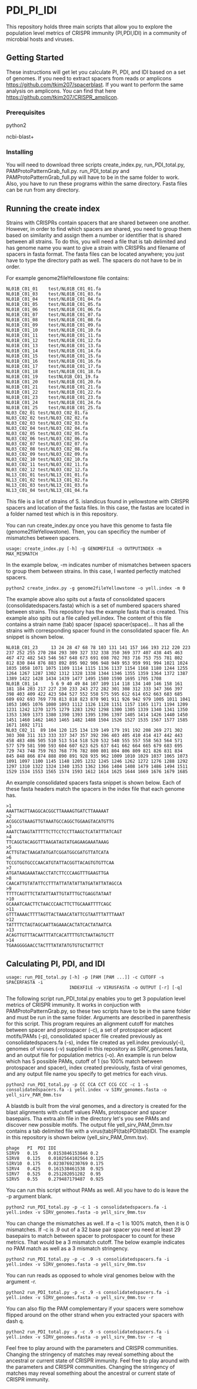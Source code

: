 # PDI_PI_IDI
This repository holds three main scripts that allow you to explore the population level metrics of CRISPR immunity (PI,PDI,IDI) in a community of microbial hosts and viruses. 

## Getting Started

These instructions will get let you calculate PI, PDI, and IDI based on a set of genomes. If you need to extract spacers from reads or amplicons https://github.com/tkim207/spacerblast. If you want to perform the same analysis on amplicons. You can find that here https://github.com/tkim207/CRISPR_amplicon.

### Prerequisites

python2

ncbi-blast+

### Installing

You will need to download three scripts create_index.py, run_PDI_total.py, PAMProtoPatternGrab_full.py. run_PDI_total.py and PAMProtoPatternGrab_full.py will have to be in the same folder to work. Also, you have to run these programs within the same directory. Fasta files can be run from any directory.

## Running the create index

Strains with CRISPRs contain spacers that are shared between one another. However, in order to find which spacers are shared, you need to group them based on similarity and assign them a number or identifier that is shared between all strains. 
To do this, you will need a file that is tab delimited and has genome name you want to give a strain with CRISPRs and filename of spacers in fasta format. The fasta files can be located anywhere; you just have to type the directory path as well. The spacers do not have to be in order.  

For example genome2fileYellowstone file contains:
```
NL01B_C01_01	test/NL01B_C01_01.fa
NL01B_C01_03	test/NL01B_C01_03.fa
NL01B_C01_04	test/NL01B_C01_04.fa
NL01B_C01_05	test/NL01B_C01_05.fa
NL01B_C01_06	test/NL01B_C01_06.fa
NL01B_C01_07	test/NL01B_C01_07.fa
NL01B_C01_08	test/NL01B_C01_08.fa
NL01B_C01_09	test/NL01B_C01_09.fa
NL01B_C01_10	test/NL01B_C01_10.fa
NL01B_C01_11	test/NL01B_C01_11.fa
NL01B_C01_12	test/NL01B_C01_12.fa
NL01B_C01_13	test/NL01B_C01_13.fa
NL01B_C01_14	test/NL01B_C01_14.fa
NL01B_C01_15	test/NL01B_C01_15.fa
NL01B_C01_16	test/NL01B_C01_16.fa
NL01B_C01_17	test/NL01B_C01_17.fa
NL01B_C01_18	test/NL01B_C01_18.fa
NL01B_C01_19	testNL01B_C01_19.fa
NL01B_C01_20	test/NL01B_C01_20.fa
NL01B_C01_21	test/NL01B_C01_21.fa
NL01B_C01_22	test/NL01B_C01_22.fa
NL01B_C01_23	test/NL01B_C01_23.fa
NL01B_C01_24	test/NL01B_C01_24.fa
NL01B_C01_25	test/NL01B_C01_25.fa
NL03_C02_01	test/NL03_C02_01.fa
NL03_C02_02	test/NL03_C02_02.fa
NL03_C02_03	test/NL03_C02_03.fa
NL03_C02_04	test/NL03_C02_04.fa
NL03_C02_05	test/NL03_C02_05.fa
NL03_C02_06	test/NL03_C02_06.fa
NL03_C02_07	test/NL03_C02_07.fa
NL03_C02_08	test/NL03_C02_08.fa
NL03_C02_09	test/NL03_C02_09.fa
NL03_C02_10	test/NL03_C02_10.fa
NL03_C02_11	test/NL03_C02_11.fa
NL03_C02_12	test/NL03_C02_12.fa
NL13_C01_01	test/NL13_C01_01.fa
NL13_C01_02	test/NL13_C01_02.fa
NL13_C01_03	test/NL13_C01_03.fa
NL13_C01_04	test/NL13_C01_04.fa
```
This file is a list of strains of S. islandicus found in yellowstone with CRISPR spacers and location of the fasta files. In this case, the fastas are located in a folder named test which is in this repository.

You can run create_index.py once you have this genome to fasta file (genome2fileYellowstone). Then, you can specificy the number of mismatches between spacers. 
```
usage: create_index.py [-h] -g GENOMEFILE -o OUTPUTINDEX -m MAX_MISMATCH
```
In the example below, -m indicates number of mismatches between spacers to group them between strains. In this case, I wanted perfectly matched spacers. 
```
python2 create_index.py -g genome2fileYellowstone -o yell.index -m 0
```
The example above also spits out a fasta of consolidated spacers (consolidatedspacers.fasta) which is a set of numbered spacers shared between strains. This repository has the example fasta that is created. This example also spits out a file called yell.index. The content of this file contains a strain name (tab) spacer (space) spacer(space)... It has all the strains with corresponding spacer found in the consolidated spacer file. An snippet is shown below.
  
```  
NL01B_C01_23	 13 24 28 47 68 78 103 131 141 157 166 193 212 220 223 237 252 255 270 284 293 309 327 332 338 350 369 377 407 438 445 463 467 472 482 543 546 567 648 673 691 698 702 703 716 753 755 781 802 812 830 844 876 883 892 895 902 906 948 949 953 959 991 994 1021 1024 1035 1058 1071 1075 1109 1114 1115 1136 1137 1154 1168 1180 1244 1255 1264 1267 1287 1302 1312 1328 1338 1344 1346 1355 1359 1364 1372 1387 1389 1422 1428 1434 1439 1477 1495 1580 1590 1695 1705 1708
NL01B_C01_14	 5 6 9 40 49 84 107 109 114 118 134 140 146 158 161 181 184 203 217 227 230 233 243 272 282 301 308 312 333 347 366 397 398 403 409 422 423 504 527 552 558 575 595 612 614 652 663 683 685 689 692 693 769 778 813 818 823 870 901 911 926 942 979 1005 1011 1041 1053 1065 1076 1080 1093 1112 1126 1128 1151 1157 1165 1171 1194 1209 1231 1242 1270 1275 1279 1283 1292 1298 1300 1305 1339 1340 1341 1350 1353 1369 1373 1380 1390 1393 1395 1396 1397 1405 1414 1426 1440 1450 1451 1460 1462 1463 1465 1482 1488 1504 1526 1527 1535 1567 1577 1585 1671 1692 1711
NL03_C02_11	 89 104 120 125 134 139 149 179 191 192 208 269 271 302 303 308 311 313 333 337 347 357 392 396 403 405 410 414 417 442 443 458 483 486 505 510 513 514 518 520 532 548 555 557 558 563 564 571 577 579 581 590 593 604 607 623 625 637 641 662 664 665 679 683 695 729 743 748 759 763 768 776 782 800 801 804 806 809 821 826 831 834 845 848 866 874 888 890 891 928 935 962 1009 1010 1029 1037 1065 1073 1091 1097 1100 1145 1148 1205 1232 1245 1246 1262 1272 1276 1288 1292 1297 1310 1322 1324 1340 1353 1362 1366 1404 1408 1479 1486 1494 1511 1529 1534 1553 1565 1574 1593 1612 1614 1625 1644 1669 1676 1679 1685
```
An example consolidated spacers fasta snippet is shown below. Each of these fasta headers match the spacers in the index file that each genome has.

```
>1
AAATTAGTTAAGGCACGGCTTAAAAGTGATCTTAAAAAT
>2
ACGGCGTAAAGTTGTAAATGCCAGGCTGGAAGTACATGTTG
>3
AAATCTAAGTATTTTTCTTCCTCCTTAAGCTCATATTTATCAGT
>4
TTCAGGTACAGGTTTAAGATAGTATGAGAAGAAATAAAG
>5
ACTTGTACTAAGATATGATCGGATGGCGATGTTATCATA
>6
TCCGTGGTGCCCAACATGTATTACGGTTACAGTGTGTTCAA
>7
ATGATAAGAAATAACCTATCTTCCCAAGTTTGAAGTTGA
>8
CAACATTGTATATTCCTTTATTATATATTATGATATTATAGCCA
>9
TTTTCAGTTTCTATATTAATTGTATTTGCTGAGGTATAAT
>10
GCAAATCAACTTCTAACCCAACTTCTTGCAAATTTTCAGC
>11
GTTTAAAACTTTTAGTTACTAAACATATTCGTAATTTATTTAAAT
>12
TATTTTCTAGTAGCAATTAGAAACACTATCACTATAATCA
>13
ACAGTTGTTTACAATTTATCACATTTTGTCTAATAGTGCTT
>14
TGAAGGGGAACCTACTTTATATATGTGTGCTATTTCT

```
## Calculating PI, PDI, and IDI

```
usage: run_PDI_total.py [-h] -p [PAM [PAM ...]] -c CUTOFF -s SPACERFASTA -i
                        INDEXFILE -v VIRUSFASTA -o OUTPUT [-r] [-q]
```
The following script run_PDI_total.py enables you to get 3 population level metrics of CRISPR immunity. It works in conjuction with PAMProtoPatternGrab.py, so these two scripts have to be in the same folder and must be run in the same folder. Arguments are described in parenthesis for this script. This program requires an alignment cutoff for matches between spacer and protospacer (-c), a set of protospacer adjacent motifs/PAMs (-p), consolidated spacer file created previously as consolidatedspacers.fa (-s), index file created as yell.index previously(-i), genomes of viruses (-v) supplied in this repository as SIRV_genomes.fasta, and an output file for population metrics (-o). An example is run below which has 5 possible PAMs, cutoff of 1 (so 100% match between protospacer and spacer), index created previously, fasta of viral genomes, and any output file name you specify to get metrics for each virus.

```
python2 run_PDI_total.py -p CC CCA CCT CCG CCC -c 1 -s consolidatedspacers.fa -i yell.index -v SIRV_genomes.fasta -o yell_sirv_PAM_0mm.tsv
```

 A blastdb is built from the viral genomes, and a directory is created for the blast alignments with cutoff values PAMs, protospacer and spacer basepairs. Tha extra.aln file in the directory let's you see PAMs and discover new possible motifs. The output file yell_sirv_PAM_0mm.tsv contains a tab delimited file with a virus(tab)PI(tab)PDI(tab)IDI. The example in this repository is shown below (yell_sirv_PAM_0mm.tsv).
  
 ```
phage	PI	PDI	IDI
SIRV9	0.15	0.0153846153846	0.2
SIRV8	0.125	0.0102564102564	0.125
SIRV10	0.175	0.0230769230769	0.175
SIRV4	0.425	0.161538461538	0.925
SIRV7	0.525	0.251282051282	0.95
SIRV5	0.55	0.279487179487	0.925
```
You can run this script without PAMs as well. All you have to do is leave the -p argument blank.

```
python2 run_PDI_total.py -p -c 1 -s consolidatedspacers.fa -i yell.index -v SIRV_genomes.fasta -o yell_sirv_0mm.tsv
```

You can change the mismatches as well. If a -c 1 is 100% match, then it is 0 mismatches. If -c is .9 out of a 32 base pair spacer you need at least 29 basepairs to match between spacer to protospacer to count for these metrics. That would be a 3 mismatch cutoff. The below example indicates no PAM match as well as a 3 mismatch stringency.

```
python2 run_PDI_total.py -p -c .9 -s consolidatedspacers.fa -i yell.index -v SIRV_genomes.fasta -o yell_sirv_0mm.tsv
```
You can run reads as opposed to whole viral genomes below with the argument -r. 

```
python2 run_PDI_total.py -p -c .9 -s consolidatedspacers.fa -i yell.index -v SIRV_genomes.fasta -o yell_sirv_0mm.tsv -r
```
You can also flip the PAM complementary if your spacers were somehow flipped around on the other strand when you extracted your spacers with dash q.

```
python2 run_PDI_total.py -p -c .9 -s consolidatedspacers.fa -i yell.index -v SIRV_genomes.fasta -o yell_sirv_0mm.tsv -r -q
```
Feel free to play around with the parameters and CRISPR communities. Changing the stringency of matches may reveal something about the ancestral or current state of CRISPR immunity. 
Feel free to play around with the parameters and CRISPR communities. Changing the stringency of matches may reveal something about the ancestral or current state of CRISPR immunity. 

